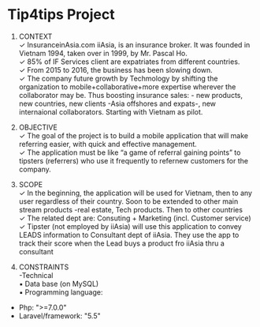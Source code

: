 # Tip4tips Project
1. CONTEXT<br/>
✓ InsuranceinAsia.com iiAsia, is an insurance broker. It was founded in Vietnam 1994, taken over in 1999, by Mr. Pascal Ho.<br/>
✓ 85% of IF Services client are expatriates from different countries.<br/>
✓ From 2015 to 2016, the business has been slowing down.<br/>
✓ The company future growth by Techmology by shifting the organization to mobile+collaborative+more expertise wherever the
collaborator may be. Thus boosting insurance sales: - new products, new countries, new clients -Asia offshores and expats-, new
internaional collaborators. Starting with Vietnam as pilot.<br/>

2. OBJECTIVE<br/>
✓ The goal of the project is to build a mobile application that will make referring easier, with quick and effective management.<br/>
✓ The application must be like “a game of referral gaining points” to tipsters (referrers) who use it frequently to refernew customers for
the company.<br/>

3. SCOPE<br/>
✓ In the beginning, the application will be used for Vietnam, then to any user regardless of their country. Soon to be extended to other
main stream products -real estate, Tech products. Then to other countries<br/>
✓ The related dept are: Consuting + Marketing (incl. Customer service)<br/>
✓ Tipster (not employed by iiAsia) will use this application to convey LEADS information to Consultant dept of iiAsia. They use the app
to track their score when the Lead buys a product fro iiAsia thru a consultant<br/>

4. CONSTRAINTS<br/>
-Technical<br/>
▪ Data base (on MySQL)<br/>
▪ Programming language:<br/>
  + Php: ">=7.0.0"<br/>
  + Laravel/framework: "5.5"
